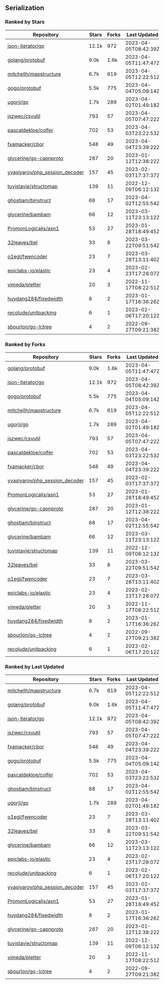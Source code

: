 ## Serialization

### Ranked by Stars

| Repository | Stars | Forks | Last Updated |
|------------|-------|-------|--------------|
| [json-iterator/go](https://github.com/json-iterator/go) | 12.1k | 972 | 2023-04-05T08:42:39Z |
| [golang/protobuf](https://github.com/golang/protobuf) | 9.0k | 1.6k | 2023-04-05T11:47:47Z |
| [mitchellh/mapstructure](https://github.com/mitchellh/mapstructure) | 6.7k | 619 | 2023-04-05T12:22:51Z |
| [gogo/protobuf](https://github.com/gogo/protobuf) | 5.5k | 775 | 2023-04-04T05:09:14Z |
| [ugorji/go](https://github.com/ugorji/go) | 1.7k | 289 | 2023-04-02T01:49:18Z |
| [jszwec/csvutil](https://github.com/jszwec/csvutil) | 793 | 57 | 2023-04-05T07:47:22Z |
| [pascaldekloe/colfer](https://github.com/pascaldekloe/colfer) | 702 | 53 | 2023-04-03T23:22:53Z |
| [fxamacker/cbor](https://github.com/fxamacker/cbor) | 548 | 49 | 2023-04-04T23:39:22Z |
| [glycerine/go-capnproto](https://github.com/glycerine/go-capnproto) | 287 | 20 | 2023-01-12T12:38:22Z |
| [yvasiyarov/php_session_decoder](https://github.com/yvasiyarov/php_session_decoder) | 157 | 45 | 2023-02-03T17:37:37Z |
| [tuvistavie/structomap](https://github.com/tuvistavie/structomap) | 139 | 11 | 2022-12-09T06:12:13Z |
| [ghostiam/binstruct](https://github.com/ghostiam/binstruct) | 68 | 17 | 2023-04-02T12:55:54Z |
| [glycerine/bambam](https://github.com/glycerine/bambam) | 66 | 12 | 2023-03-11T23:13:12Z |
| [PromonLogicalis/asn1](https://github.com/PromonLogicalis/asn1) | 53 | 27 | 2023-01-28T18:49:45Z |
| [32leaves/bel](https://github.com/32leaves/bel) | 33 | 8 | 2023-03-22T09:51:54Z |
| [o1egl/fwencoder](https://github.com/o1egl/fwencoder) | 23 | 7 | 2023-03-28T13:11:40Z |
| [epiclabs-io/elastic](https://github.com/epiclabs-io/elastic) | 23 | 4 | 2023-02-23T17:28:07Z |
| [vimeda/pletter](https://github.com/vimeda/pletter) | 20 | 3 | 2022-11-17T08:22:51Z |
| [huydang284/fixedwidth](https://github.com/huydang284/fixedwidth) | 8 | 2 | 2023-01-17T16:36:26Z |
| [recolude/unitpacking](https://github.com/recolude/unitpacking) | 6 | 1 | 2023-02-06T17:20:12Z |
| [sbourlon/go-lctree](https://github.com/sbourlon/go-lctree) | 4 | 2 | 2022-09-27T09:21:38Z |

### Ranked by Forks

| Repository | Stars | Forks | Last Updated |
|------------|-------|-------|--------------|
| [golang/protobuf](https://github.com/golang/protobuf) | 9.0k | 1.6k | 2023-04-05T11:47:47Z |
| [json-iterator/go](https://github.com/json-iterator/go) | 12.1k | 972 | 2023-04-05T08:42:39Z |
| [gogo/protobuf](https://github.com/gogo/protobuf) | 5.5k | 775 | 2023-04-04T05:09:14Z |
| [mitchellh/mapstructure](https://github.com/mitchellh/mapstructure) | 6.7k | 619 | 2023-04-05T12:22:51Z |
| [ugorji/go](https://github.com/ugorji/go) | 1.7k | 289 | 2023-04-02T01:49:18Z |
| [jszwec/csvutil](https://github.com/jszwec/csvutil) | 793 | 57 | 2023-04-05T07:47:22Z |
| [pascaldekloe/colfer](https://github.com/pascaldekloe/colfer) | 702 | 53 | 2023-04-03T23:22:53Z |
| [fxamacker/cbor](https://github.com/fxamacker/cbor) | 548 | 49 | 2023-04-04T23:39:22Z |
| [yvasiyarov/php_session_decoder](https://github.com/yvasiyarov/php_session_decoder) | 157 | 45 | 2023-02-03T17:37:37Z |
| [PromonLogicalis/asn1](https://github.com/PromonLogicalis/asn1) | 53 | 27 | 2023-01-28T18:49:45Z |
| [glycerine/go-capnproto](https://github.com/glycerine/go-capnproto) | 287 | 20 | 2023-01-12T12:38:22Z |
| [ghostiam/binstruct](https://github.com/ghostiam/binstruct) | 68 | 17 | 2023-04-02T12:55:54Z |
| [glycerine/bambam](https://github.com/glycerine/bambam) | 66 | 12 | 2023-03-11T23:13:12Z |
| [tuvistavie/structomap](https://github.com/tuvistavie/structomap) | 139 | 11 | 2022-12-09T06:12:13Z |
| [32leaves/bel](https://github.com/32leaves/bel) | 33 | 8 | 2023-03-22T09:51:54Z |
| [o1egl/fwencoder](https://github.com/o1egl/fwencoder) | 23 | 7 | 2023-03-28T13:11:40Z |
| [epiclabs-io/elastic](https://github.com/epiclabs-io/elastic) | 23 | 4 | 2023-02-23T17:28:07Z |
| [vimeda/pletter](https://github.com/vimeda/pletter) | 20 | 3 | 2022-11-17T08:22:51Z |
| [huydang284/fixedwidth](https://github.com/huydang284/fixedwidth) | 8 | 2 | 2023-01-17T16:36:26Z |
| [sbourlon/go-lctree](https://github.com/sbourlon/go-lctree) | 4 | 2 | 2022-09-27T09:21:38Z |
| [recolude/unitpacking](https://github.com/recolude/unitpacking) | 6 | 1 | 2023-02-06T17:20:12Z |

### Ranked by Last Updated

| Repository | Stars | Forks | Last Updated |
|------------|-------|-------|--------------|
| [mitchellh/mapstructure](https://github.com/mitchellh/mapstructure) | 6.7k | 619 | 2023-04-05T12:22:51Z |
| [golang/protobuf](https://github.com/golang/protobuf) | 9.0k | 1.6k | 2023-04-05T11:47:47Z |
| [json-iterator/go](https://github.com/json-iterator/go) | 12.1k | 972 | 2023-04-05T08:42:39Z |
| [jszwec/csvutil](https://github.com/jszwec/csvutil) | 793 | 57 | 2023-04-05T07:47:22Z |
| [fxamacker/cbor](https://github.com/fxamacker/cbor) | 548 | 49 | 2023-04-04T23:39:22Z |
| [gogo/protobuf](https://github.com/gogo/protobuf) | 5.5k | 775 | 2023-04-04T05:09:14Z |
| [pascaldekloe/colfer](https://github.com/pascaldekloe/colfer) | 702 | 53 | 2023-04-03T23:22:53Z |
| [ghostiam/binstruct](https://github.com/ghostiam/binstruct) | 68 | 17 | 2023-04-02T12:55:54Z |
| [ugorji/go](https://github.com/ugorji/go) | 1.7k | 289 | 2023-04-02T01:49:18Z |
| [o1egl/fwencoder](https://github.com/o1egl/fwencoder) | 23 | 7 | 2023-03-28T13:11:40Z |
| [32leaves/bel](https://github.com/32leaves/bel) | 33 | 8 | 2023-03-22T09:51:54Z |
| [glycerine/bambam](https://github.com/glycerine/bambam) | 66 | 12 | 2023-03-11T23:13:12Z |
| [epiclabs-io/elastic](https://github.com/epiclabs-io/elastic) | 23 | 4 | 2023-02-23T17:28:07Z |
| [recolude/unitpacking](https://github.com/recolude/unitpacking) | 6 | 1 | 2023-02-06T17:20:12Z |
| [yvasiyarov/php_session_decoder](https://github.com/yvasiyarov/php_session_decoder) | 157 | 45 | 2023-02-03T17:37:37Z |
| [PromonLogicalis/asn1](https://github.com/PromonLogicalis/asn1) | 53 | 27 | 2023-01-28T18:49:45Z |
| [huydang284/fixedwidth](https://github.com/huydang284/fixedwidth) | 8 | 2 | 2023-01-17T16:36:26Z |
| [glycerine/go-capnproto](https://github.com/glycerine/go-capnproto) | 287 | 20 | 2023-01-12T12:38:22Z |
| [tuvistavie/structomap](https://github.com/tuvistavie/structomap) | 139 | 11 | 2022-12-09T06:12:13Z |
| [vimeda/pletter](https://github.com/vimeda/pletter) | 20 | 3 | 2022-11-17T08:22:51Z |
| [sbourlon/go-lctree](https://github.com/sbourlon/go-lctree) | 4 | 2 | 2022-09-27T09:21:38Z |

